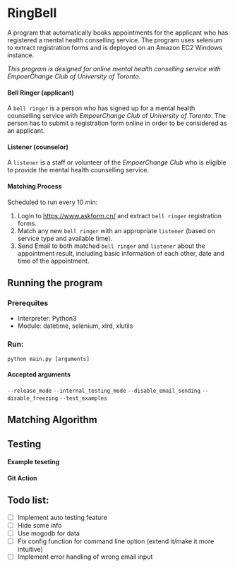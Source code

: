 # RingBell
A program that automatically books appointments for the applicant who has registered a mental health conselling service. The program uses selenium to extract registration forms and is deployed on an Amazon EC2 Windows instance.

*This program is designed for online mental health conselling service with EmpoerChange Club of University of Toronto.*

#### Bell Ringer (applicant)
A `bell ringer` is a person who has signed up for a mental health counselling service with *EmpoerChange Club* of *University of Toronto*. The person has to submit a registration form online in order to be considered as an applicant.

#### Listener (counselor)
A `listener` is a staff or volunteer of the *EmpoerChange Club* who is eligible to provide the mental health counselling service.

#### Matching Process
Scheduled to run every 10 min:
  1. Login to https://www.askform.cn/ and extract `bell ringer` registration forms.
  2. Match any new `bell ringer` with an appropriate `listener` (based on service type and available time).
  3. Send Email to both matched `bell ringer` and `listener` about the appointment result, including basic information of each other, date and time of the appointment.
  
## Running the program
### Prerequites
- Interpreter: Python3
- Module: datetime, selenium, xlrd, xlutils
### Run:
```
python main.py [arguments]
```
#### Accepted arguments
`--release_mode`
`--internal_testing_mode`
`--disable_email_sending`
`--disable_freezing`
`--test_examples`

## Matching Algorithm

  
## Testing
#### Example teseting
#### Git Action
  
 
## Todo list:
- [ ] Implement auto testing feature
- [ ] Hide some info
- [ ] Use mogodb for data
- [ ] Fix config function for command line option (extend it/make it more intuitive)
- [ ] Implement error handling of wrong email input
